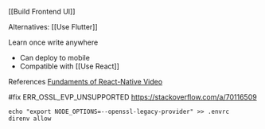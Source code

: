 [[Build Frontend UI]]

Alternatives: [[Use Flutter]]

Learn once write anywhere
* Can deploy to mobile
* Compatible with [[Use React]]

References
[Fundaments of React-Native Video](https://www.codedaily.io/courses/Fundamentals-of-React-Native-Video/Use-Local-Files-or-Remote-Video-Files-with-React-Native-Video)

#fix ERR_OSSL_EVP_UNSUPPORTED
https://stackoverflow.com/a/70116509
```
echo "export NODE_OPTIONS=--openssl-legacy-provider" >> .envrc
direnv allow
```
